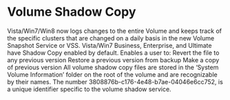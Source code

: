 # Volume Shadow Copy

Vista/Win7/Win8 now logs changes to the entire Volume and keeps track of the specific clusters that are changed on a daily basis in the new Volume Snapshot Service or VSS. Vista/Win7 Business, Enterprise, and Ultimate have Shadow Copy enabled by default. Enables a user to: Revert the file to any previous version Restore a previous version from backup Make a copy of previous version All volume shadow copy files are stored in the ‘System Volume Information’ folder on the root of the volume and are recognizable by their names. The number 3808876b-c176-4e48-b7ae-04046e6cc752, is a unique identifier specific to the volume shadow service.

